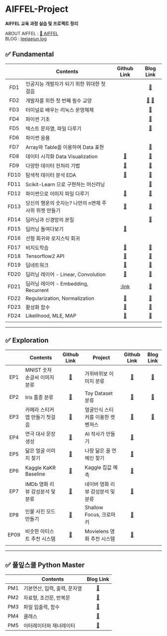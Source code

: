 # AIFFEL-Project
__AIFFEL 교육 과정 실습 및 프로젝트 정리__

ABOUT AIFFEL : [:school: AIFFEL](https://aiffel.io/)  
BLOG : [leejaejun.log](https://velog.io/@leejaejun)

## :white_check_mark: Fundamental
||Contents|Github Link|Blog Link|
|:----:|----|:----:|:----:|
|FD1|인공지능 개발자가 되기 위한 위대한 첫걸음||[:memo:](https://velog.io/@leejaejun/AIFFEL-FD-01-%EA%B0%9C%EB%B0%9C-%ED%99%98%EA%B2%BD)|
|FD2|개발자를 위한 첫 번째 필수 교양||[:memo:](https://velog.io/@leejaejun/AIFFEL-FD-01-Git-Github) [:memo:](https://velog.io/@leejaejun/AIFFEL-FD-01-2-Jupyter-Notebook-%EB%A7%88%ED%81%AC%EB%8B%A4%EC%9A%B4)|
|FD3|터미널로 배우는 리눅스 운영체제||[:memo:](https://velog.io/@leejaejun/AIFFEL-FD-02-%EB%A6%AC%EB%88%85%EC%8A%A4-%EC%9A%B4%EC%98%81%EC%B2%B4%EC%A0%9C)|
|FD4|파이썬 기초||[:memo:](https://velog.io/@leejaejun/AIFFEL-FD-04-%ED%8C%8C%EC%9D%B4%EC%8D%ACPython-%EA%B8%B0%EC%B4%88)|
|FD5|텍스트 문자열, 파일 다루기||[:memo:](https://velog.io/@leejaejun/AIFFEL-FD-05-%EB%AC%B8%EC%9E%90%EC%97%B4-%ED%8C%8C%EC%9D%BC-%EB%8B%A4%EB%A3%A8%EA%B8%B0)|
|FD6|파이썬 응용|||
|FD7|Array와 Table을 이용하여 Data 표현||[:memo:](https://velog.io/@leejaejun/AIFFEL-FD-06-Numpy-Pandas)|
|FD8|데이터 시각화 Data Visualization|[:link:](https://github.com/jaejunlee96/AIFFEL-Project/blob/master/Fundamental/FD08_Data_Visualization.ipynb)|[:memo:]()|
|FD9|다양한 데이터 전처리 기법|[:link:](https://github.com/jaejunlee96/AIFFEL-Project/blob/master/Fundamental/FD09_Data_Preprocessing.ipynb)|[:memo:](https://velog.io/@leejaejun/AIFFEL-FD-08-%EB%8D%B0%EC%9D%B4%ED%84%B0-%EC%A0%84%EC%B2%98%EB%A6%AC-Data-Preprocessing)|
|FD10|탐색적 데이터 분석 EDA|[:link:](https://github.com/jaejunlee96/AIFFEL-Project/blob/master/Fundamental/FD10_EDA.ipynb)|[:memo:](https://velog.io/@leejaejun/AIFFEL-FD-09-%ED%83%90%EC%83%89%EC%A0%81-%EB%8D%B0%EC%9D%B4%ED%84%B0-%EB%B6%84%EC%84%9D-EDA)|
|FD11|Scikit-Learn 으로 구현하는 머신러닝||[:memo:](https://velog.io/@leejaejun/AIFFEL-FD-10-%EB%A8%B8%EC%8B%A0%EB%9F%AC%EB%8B%9D-%EC%95%8C%EA%B3%A0%EB%A6%AC%EC%A6%98%EA%B3%BC-Scikit-learn)|
|FD12|파이썬으로 이미지 파일 다루기|[:link:](https://github.com/jaejunlee96/AIFFEL-Project/blob/master/Fundamental/FD12_Image_with_Pillow_OpenCV.ipynb)|[:memo:](https://velog.io/@leejaejun/AIFFEL-FD-11-%ED%8C%8C%EC%9D%B4%EC%8D%AC%EC%9C%BC%EB%A1%9C-%EC%9D%B4%EB%AF%B8%EC%A7%80-%ED%8C%8C%EC%9D%BC-%EB%8B%A4%EB%A3%A8%EA%B8%B0-Pillow-OpenCV)|
|FD13|당신의 행운의 숫자는? 나만의 n면체 주사위 위젯 만들기|[:link:](https://github.com/jaejunlee96/AIFFEL-Project/blob/f8c42f660afa5b3ec3e6f626d3beab37f0e91a17/Fundamental/FD13_N-Syroid_Dice_with_Class.ipynb)|[:memo:](https://velog.io/@leejaejun/AIFFEL-FD-12-%EA%B0%9D%EC%B2%B4-%EC%A7%80%ED%96%A5-%ED%94%84%EB%A1%9C%EA%B7%B8%EB%9E%98%EB%B0%8D-OOP)|
|FD14|딥러닝과 신경망의 본질||[:memo:](https://velog.io/@leejaejun/AIFFEL-FD-13-%EB%94%A5%EB%9F%AC%EB%8B%9D%EA%B3%BC-%EC%8B%A0%EA%B2%BD%EB%A7%9D%EC%9D%98-%EB%B3%B8%EC%A7%88)|
|FD15|딥러닝 들여다보기|[:link:](https://github.com/jaejunlee96/AIFFEL-Project/blob/5f5b521e4551219cc35cc676a1a7a3f967de7dee/Fundamental/FD15_Deep_Learning_with_Numpy.ipynb)||
|FD16|선형 회귀와 로지스틱 회귀|||
|FD17|비지도학습|[:link:](https://github.com/jaejunlee96/AIFFEL-Project/blob/5f5b521e4551219cc35cc676a1a7a3f967de7dee/Fundamental/FD17_Unsupervised_Learning.ipynb)|[:memo:](https://velog.io/@leejaejun/AIFFEL-FD-14-%EB%B9%84%EC%A7%80%EB%8F%84%ED%95%99%EC%8A%B5-Unsupervised-Learning)|
|FD18|Tensorflow2 API|[:link:](https://github.com/jaejunlee96/AIFFEL-Project/blob/5f5b521e4551219cc35cc676a1a7a3f967de7dee/Fundamental/FD18_Tensorflow2_API.ipynb)|[:memo:](https://velog.io/@leejaejun/AIFFEL-FD-15-Tensorflow2-API)|
|FD19|딥네트워크|[:link:](https://github.com/jaejunlee96/AIFFEL-Project/blob/master/Fundamental/FD19_Deep_Network.ipynb)|[:memo:](https://velog.io/@leejaejun/AIFFEL-FD-16-%EB%94%A5%EB%84%A4%ED%8A%B8%EC%9B%8C%ED%81%AC)|
|FD20|딥러닝 레이어 - Linear, Convolution|[:link:](https://github.com/jaejunlee96/AIFFEL-Project/blob/master/Fundamental/FD20_Deep_Layer_Linear_Convolution.ipynb)|[:memo:](https://velog.io/@leejaejun/AIFFEL-FD-17-%EB%94%A5%EB%9F%AC%EB%8B%9D-%EB%A0%88%EC%9D%B4%EC%96%B4-Linear-Convolution)|
|FD21|딥러닝 레이어 - Embedding, Recurrent|[:link](https://github.com/jaejunlee96/AIFFEL-Project/blob/master/Fundamental/FD21_Deep_Layer_Embedding_Recurrent.ipynb)|[:memo:](https://velog.io/@leejaejun/AIFFEL-FD-18-%EB%94%A5%EB%9F%AC%EB%8B%9D-%EB%A0%88%EC%9D%B4%EC%96%B4-Embedding-Recurrent)|
|FD22|Regularization, Normalization|[:link:](https://github.com/jaejunlee96/AIFFEL-Project/blob/master/Fundamental/FD22_Regularization_Normalization.ipynb)|[:memo:](https://velog.io/@leejaejun/AIFFEL-FD-19-Regularization-Normalization)|
|FD23|활성화 함수|[:link:](https://github.com/jaejunlee96/AIFFEL-Project/blob/master/Fundamental/FD23_Activation_Function.ipynb)|[:memo:](https://velog.io/@leejaejun/AIFFEL-FD-20-%ED%99%9C%EC%84%B1%ED%99%94-%ED%95%A8%EC%88%98%EC%9D%98-%EC%9D%B4%ED%95%B4)|
|FD24|Likelihood, MLE, MAP|[:link:](https://github.com/jaejunlee96/AIFFEL-Project/blob/master/Fundamental/FD24_Likelihood_MLE_MAP.ipynb)|[:memo:](https://velog.io/@leejaejun/AIFFEL-FD-21-LikelihoodMLE-MAP)|
|||||


----
## :white_check_mark: Exploration
||Contents|Github Link|Project|Github Link|Blog Link|
|:----:|----|:----:|----|:----:|:----:|
|EP1|MNIST 숫자 손글씨 이미지 분류|[:link:](https://github.com/jaejunlee96/AIFFEL-Project/blob/master/Exploration/EP01_MNIST.ipynb)|가위바위보 이미지 분류|[:link:](https://github.com/jaejunlee96/AIFFEL-Project/blob/master/Exploration/EP01_Rock-Paper-Scissors.ipynb)|[:memo:](https://velog.io/@leejaejun/AIFFEL-EP-01-Image-Classification)|
|EP2|Iris 품종 분류|[:link:](https://github.com/jaejunlee96/AIFFEL-Project/blob/master/Exploration/EP02_Iris_Classification.ipynb)|Toy Dataset 분류|[:link:](https://github.com/jaejunlee96/AIFFEL-Project/blob/master/Exploration/EP02_Toy_Dataset_Classification.ipynb)|[:memo:](https://github.com/jaejunlee96/AIFFEL-Project/blob/master/Exploration/EP04_Text_Generation_Shakespeare.ipynb)|
|EP3|카메라 스티커앱 만들기 첫걸음|[:link:](https://github.com/jaejunlee96/AIFFEL-Project/blob/master/Exploration/EP03_Face_Recognition_Sticker_Application.ipynb)|얼굴인식 스티커를 이용한 캣벤져스|[:link:](https://github.com/jaejunlee96/AIFFEL-Project/blob/master/Exploration/EP03_Face_Recognition_Cat_Avengers.ipynb)|[:memo:](https://velog.io/@leejaejun/AIFFEL-EP-03-Face-Recognition)|
|EP4|연극 대사 문장 생성|[:link:](https://github.com/jaejunlee96/AIFFEL-Project/blob/master/Exploration/EP04_Text_Generation_Shakespeare.ipynb)|AI 작사가 만들기|[:link:](https://github.com/jaejunlee96/AIFFEL-Project/blob/master/Exploration/EP04_Text_Generation_Shakespeare.ipynb)||
|EP5|닮은 얼굴 이미지 찾기|[:link:](https://github.com/jaejunlee96/AIFFEL-Project/blob/master/Exploration/EP05_Face_Embedding_Similarity.ipynb)|나랑 닮은 꼴 연예인 찾기|[:link:](https://github.com/jaejunlee96/AIFFEL-Project/blob/master/Exploration/EP05_Look-alike_Celebrities.ipynb)||
|EP6|Kaggle KaKR Baseline|[:link:](https://github.com/jaejunlee96/AIFFEL-Project/blob/master/Exploration/EP06_Kaggle_KaKR_Baseline.ipynb)|Kaggle 집값 예측|[:link:](https://github.com/jaejunlee96/AIFFEL-Project/blob/master/Exploration/EP06_Kaggle_House_Price_Prediction.ipynb)||
|EP7|IMDb 영화 리뷰 감성분석 및 분류|[:link:](https://github.com/jaejunlee96/AIFFEL-Project/blob/master/Exploration/EP07_Text_Sentiment_Classification.ipynb)|네이버 영화 리뷰 감성분석 및 분류|[:link:](https://github.com/jaejunlee96/AIFFEL-Project/blob/master/Exploration/EP07_Naver_Movie_Sentiment_Classification.ipynb)||
|EP8|인물 사진 모드 만들기|[:link:](https://github.com/jaejunlee96/AIFFEL-Project/blob/master/Exploration/EP08_Image_Segmentation_Shallow_Focus.ipynb)|Shallow Focus, 크로마키|[:link:](https://github.com/jaejunlee96/AIFFEL-Project/blob/master/Exploration/EP08_Image_Segmentation_Project.ipynb)||
|EP09|비숫한 아티스트 추천 시스템|[:link:](https://github.com/jaejunlee96/AIFFEL-Project/blob/master/Exploration/EP09_Recommender_Sysyem_Baseline.ipynb)|Movielens 영화 추천 시스템|[:link:](https://github.com/jaejunlee96/AIFFEL-Project/blob/master/Exploration/EP09_Moivelens_Recommender_Sysyem.ipynb)||
|||||

----
## :white_check_mark: 풀잎스쿨  Python Master
||Contents|Blog Link|
|:----:|----|:----:|
|PM1|기본연산, 입력, 출력, 문자열|[:memo:](https://velog.io/@leejaejun/AIFFEL-Python-Master-%ED%95%B5%EC%8B%AC%EC%A0%95%EB%A6%AC-01)|
|PM2|자료형, 조건문, 반복문|[:memo:](https://velog.io/@leejaejun/AIFFEL-Python-Master-%ED%95%B5%EC%8B%AC%EC%A0%95%EB%A6%AC-02-%EC%9E%90%EB%A3%8C%ED%98%95-%EC%A1%B0%EA%B1%B4%EB%AC%B8-%EB%B0%98%EB%B3%B5%EB%AC%B8)|
|PM3|파일 입출력, 함수|[:memo:](https://velog.io/@leejaejun/AIFFEL-Python-Master-%ED%95%B5%EC%8B%AC%EC%A0%95%EB%A6%AC-03-%ED%8C%8C%EC%9D%BC-%EC%9E%85%EC%B6%9C%EB%A0%A5-%ED%95%A8%EC%88%98)|
|PM4|클래스|[:memo:](https://velog.io/@leejaejun/AIFFEL-Python-Master-%ED%95%B5%EC%8B%AC%EC%A0%95%EB%A6%AC-04-%ED%81%B4%EB%9E%98%EC%8A%A4)|
|PM5|이터레이터와 제너레이터|[:memo:](https://velog.io/@leejaejun/AIFFEL-Python-Master-%ED%95%B5%EC%8B%AC%EC%A0%95%EB%A6%AC-05-%EC%9D%B4%ED%84%B0%EB%A0%88%EC%9D%B4%ED%84%B0Iterator%EC%99%80-%EC%A0%9C%EB%84%88%EB%A0%88%EC%9D%B4%ED%84%B0Generator)|

